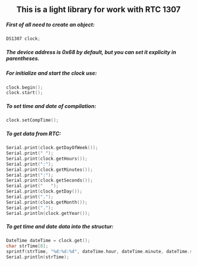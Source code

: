 <h2 align='center'>This is a light library for work with RTC 1307</h2>

##### First of all need to create an object:
```c
DS1307 clock;
```
##### The device address is 0x68 by default, but you can set it explicity in parentheses.
##### For initialize and start the clock use:
```c
clock.begin();
clock.start();
```
##### To set time and date of compilation:
```c
clock.setCompTime();
```
##### To get data from RTC:
```c
Serial.print(clock.getDayOfWeek());
Serial.print(" ");
Serial.print(clock.getHours());
Serial.print(":");
Serial.print(clock.getMinutes());
Serial.print(":");
Serial.print(clock.getSeconds());
Serial.print("   ");
Serial.print(clock.getDay());
Serial.print(".");
Serial.print(clock.getMonth());
Serial.print(".");
Serial.println(clock.getYear());
```
##### To get time and date data into the structur:
```c
DateTime dateTime = clock.get();
char strTime[8];
sprintf(strTime, "%d:%d:%d", dateTime.hour, dateTime.minute, dateTime.second);
Serial.println(strTime);
```
